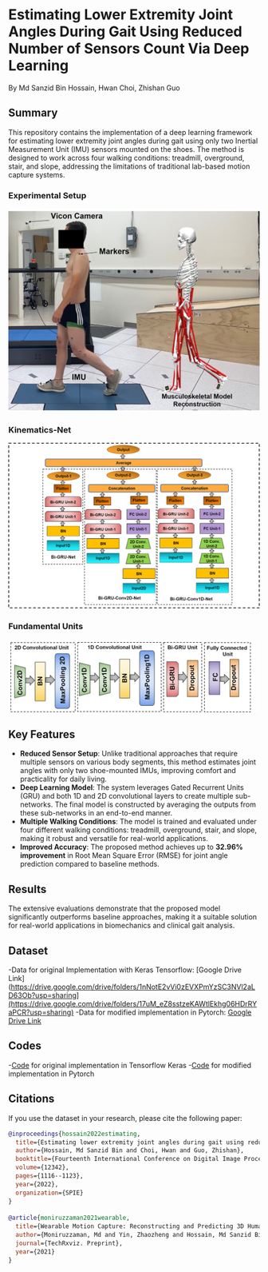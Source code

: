 # Estimating Lower Extremity Joint Angles During Gait Using Reduced Number of Sensors Count Via Deep Learning
By Md Sanzid Bin Hossain, Hwan Choi, Zhishan Guo

## Summary

This repository contains the implementation of a deep learning framework for estimating lower extremity joint angles during gait using only two Inertial Measurement Unit (IMU) sensors mounted on the shoes. The method is designed to work across four walking conditions: treadmill, overground, stair, and slope, addressing the limitations of traditional lab-based motion capture systems.

### Experimental Setup
![image](Figures/Experimental_setup.png)

### Kinematics-Net
![image](Figures/Kinematics-Net.png)


### Fundamental Units
![image](Figures/fundamental_unit.png)

## Key Features

- **Reduced Sensor Setup**: Unlike traditional approaches that require multiple sensors on various body segments, this method estimates joint angles with only two shoe-mounted IMUs, improving comfort and practicality for daily living.
- **Deep Learning Model**: The system leverages Gated Recurrent Units (GRU) and both 1D and 2D convolutional layers to create multiple sub-networks. The final model is constructed by averaging the outputs from these sub-networks in an end-to-end manner.
- **Multiple Walking Conditions**: The model is trained and evaluated under four different walking conditions: treadmill, overground, stair, and slope, making it robust and versatile for real-world applications.
- **Improved Accuracy**: The proposed method achieves up to **32.96% improvement** in Root Mean Square Error (RMSE) for joint angle prediction compared to baseline methods.

## Results

The extensive evaluations demonstrate that the proposed model significantly outperforms baseline approaches, making it a suitable solution for real-world applications in biomechanics and clinical gait analysis.


## Dataset

-Data for original Implementation with Keras Tensorflow: [Google Drive Link](https://drive.google.com/drive/folders/1nNotE2vVi0zEVXPmYzSC3NVl2aLD63Ob?usp=sharing](https://drive.google.com/drive/folders/17uM_eZ8sstzeKAWtlEkhg06HDrRYaPCR?usp=sharing)
-Data for modified implementation in Pytorch: [Google Drive Link](https://drive.google.com/drive/folders/1nNotE2vVi0zEVXPmYzSC3NVl2aLD63Ob?usp=sharing)


## Codes
-[Code](ICDIP_Kinematics_Tensorflow_Keras_Implementation.py) for original implementation in Tensorflow Keras
-[Code](ICDIP_Kinematics_Net.ipynb) for modified implementation in Pytorch


## Citations
If you use the dataset in your research, please cite the following paper:

``` bibtex
@inproceedings{hossain2022estimating,
  title={Estimating lower extremity joint angles during gait using reduced number of sensors count via deep learning},
  author={Hossain, Md Sanzid Bin and Choi, Hwan and Guo, Zhishan},
  booktitle={Fourteenth International Conference on Digital Image Processing (ICDIP 2022)},
  volume={12342},
  pages={1116--1123},
  year={2022},
  organization={SPIE}
}

@article{moniruzzaman2021wearable,
  title={Wearable Motion Capture: Reconstructing and Predicting 3D Human Poses from Wearable Sensors},
  author={Moniruzzaman, Md and Yin, Zhaozheng and Hossain, Md Sanzid Bin and Guo, Zhishan and Choi, Hwan},
  journal={TechRxviz. Preprint},
  year={2021}
}


